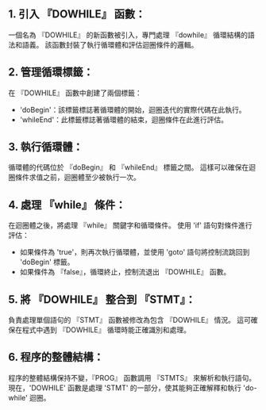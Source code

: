 ## 1. 引入 『DOWHILE』 函數：

一個名為 『DOWHILE』 的新函數被引入，專門處理 『dowhile』 循環結構的語法和語義。 該函數封裝了執行循環體和評估迴圈條件的邏輯。 

## 2. 管理循環標籤：

在 『DOWHILE』 函數中創建了兩個標籤：

- 'doBegin'：該標籤標誌著循環體的開始，迴圈迭代的實際代碼在此執行。 
- 'whileEnd'：此標籤標誌著循環體的結束，迴圈條件在此進行評估。 

## 3. 執行循環體：

循環體的代碼位於 『doBegin』 和 『whileEnd』 標籤之間。 這樣可以確保在迴圈條件求值之前，迴圈體至少被執行一次。 

## 4. 處理 『while』 條件：

在迴圈體之後，將處理 『while』 關鍵字和循環條件。 使用 'if' 語句對條件進行評估：

- 如果條件為 'true'，則再次執行循環體，並使用 'goto' 語句將控制流跳回到 'doBegin' 標籤。 
- 如果條件為 『false』，循環終止，控制流退出 『DOWHILE』 函數。 

## 5. 將 『DOWHILE』 整合到 『STMT』：

負責處理單個語句的 『STMT』 函數被修改為包含 『DOWHILE』 情況。 這可確保在程式中遇到 『DOWHILE』 循環時能正確識別和處理。 

## 6. 程序的整體結構：

程序的整體結構保持不變，『PROG』 函數調用 『STMTS』 來解析和執行語句。 現在，'DOWHILE' 函數是處理 'STMT' 的一部分，使其能夠正確解釋和執行 'do-while' 迴圈。 
